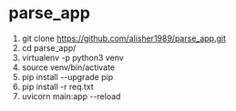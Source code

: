 # parse_app

1) git clone https://github.com/alisher1989/parse_app.git
2) cd parse_app/
3) virtualenv -p python3 venv
4) source venv/bin/activate
5) pip install --upgrade pip
6) pip install -r req.txt
7) uvicorn main:app --reload
